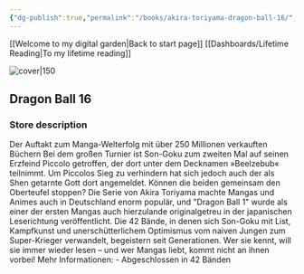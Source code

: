 ```yaml
---
{"dg-publish":true,"permalink":"/books/akira-toriyama-dragon-ball-16/","title":"\"Dragon Ball 16\"","tags":["manga","Fantasy"]}
---
```


[[Welcome to my digital garden\|Back to start page]]
[[Dashboards/Lifetime Reading\|To my lifetime reading]]

![cover|150](http://books.google.com/books/content?id=ZdkjDwAAQBAJ&printsec=frontcover&img=1&zoom=1&edge=curl&source=gbs_api)

## Dragon Ball 16

### Store description

Der Auftakt zum Manga-Welterfolg mit über 250 Millionen verkauften Büchern Bei dem großen Turnier ist Son-Goku zum zweiten Mal auf seinen Erzfeind Piccolo getroffen, der dort unter dem Decknamen »Beelzebub« teilnimmt. Um Piccolos Sieg zu verhindern hat sich jedoch auch der als Shen getarnte Gott dort angemeldet. Können die beiden gemeinsam den Oberteufel stoppen? Die Serie von Akira Toriyama machte Mangas und Animes auch in Deutschland enorm populär, und "Dragon Ball 1" wurde als einer der ersten Mangas auch hierzulande originalgetreu in der japanischen Leserichtung veröffentlicht. Die 42 Bände, in denen sich Son-Goku mit List, Kampfkunst und unerschütterlichem Optimismus vom naiven Jungen zum Super-Krieger verwandelt, begeistern seit Generationen. Wer sie kennt, will sie immer wieder lesen – und wer Mangas liebt, kommt nicht an ihnen vorbei! Mehr Informationen: - Abgeschlossen in 42 Bänden
```